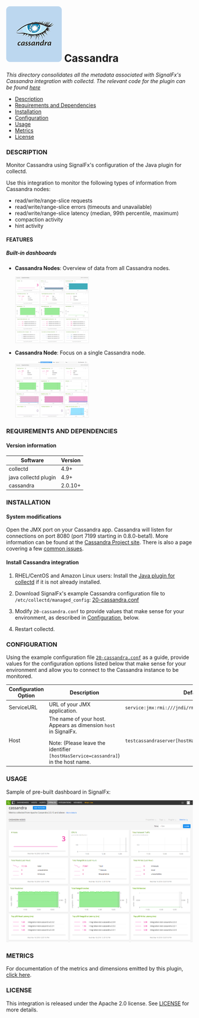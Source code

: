 # ![](./img/integrations_cassandra.png) Cassandra

 _This directory consolidates all the metadata associated with SignalFx's Cassandra integration with collectd. The relevant code for the plugin can be found [here](https://github.com/signalfx/collectd/blob/master/src/java.c)_

- [Description](#description)
- [Requirements and Dependencies](#requirements-and-dependencies)
- [Installation](#installation)
- [Configuration](#configuration)
- [Usage](#usage)
- [Metrics](#metrics)
- [License](#license)

### DESCRIPTION

Monitor Cassandra using SignalFx's configuration of the Java plugin for collectd.

Use this integration to monitor the following types of information from Cassandra nodes:

* read/write/range-slice requests
* read/write/range-slice errors (timeouts and unavailable)
* read/write/range-slice latency (median, 99th percentile, maximum)
* compaction activity
* hint activity

#### FEATURES

##### Built-in dashboards

- **Cassandra Nodes**: Overview of data from all Cassandra nodes.

  [<img src='./img/dashboard_cassandra_nodes.png' width=200px>](./img/dashboard_cassandra_nodes.png)

- **Cassandra Node**: Focus on a single Cassandra node.

  [<img src='./img/dashboard_cassandra_node.png' width=200px>](./img/dashboard_cassandra_node.png)

### REQUIREMENTS AND DEPENDENCIES

#### Version information

| Software  | Version        |
|-----------|----------------|
| collectd  |  4.9+  |
| java collectd plugin | 4.9+ |
| cassandra | 2.0.10+ |


### INSTALLATION

#### System modifications

Open the JMX port on your Cassandra app. Cassandra will listen for connections on port 8080 (port 7199 starting in 0.8.0-beta1). More information can be found at the [Cassandra Project site](http://wiki.apache.org/cassandra/JmxInterface). There is also a page covering a few [common issues](http://wiki.apache.org/cassandra/JmxGotchas).

#### Install Cassandra integration 

1. RHEL/CentOS and Amazon Linux users: Install the [Java plugin for collectd](../collectd-java)<!--sfx_link:collectd-java --> if it is not already installed. 

1. Download SignalFx's example Cassandra configuration file to `/etc/collectd/managed_config`:  [20-cassandra.conf](https://github.com/signalfx/integrations/blob/master/collectd-cassandra/20-cassandra.conf)

1. Modify `20-cassandra.conf` to provide values that make sense for your environment, as described in [Configuration](#configuration), below.

1. Restart collectd.

### CONFIGURATION

Using the example configuration file [`20-cassandra.conf`](././20-cassandra.conf) as a guide, provide values for the configuration options listed below that make sense for your environment and allow you to connect to the Cassandra instance to be monitored.

| Configuration Option | Description | Default |
|-------|-------------|------------|
| ServiceURL | URL of your JMX application. | `service:jmx:rmi:///jndi/rmi://localhost:7199/jmxrmi` |
| Host | The name of your host. Appears as dimension `host` in SignalFx.  </p> Note: (Please leave the identifier `[hostHasService=cassandra]`) in the host name. | `testcassandraserver[hostHasService=cassandra]` |

### USAGE

Sample of pre-built dashboard in SignalFx:

![](././img/dashboard_cassandra.png)

### METRICS

For documentation of the metrics and dimensions emitted by this plugin, [click here](././docs).

### LICENSE

This integration is released under the Apache 2.0 license. See [LICENSE](./LICENSE) for more details.

